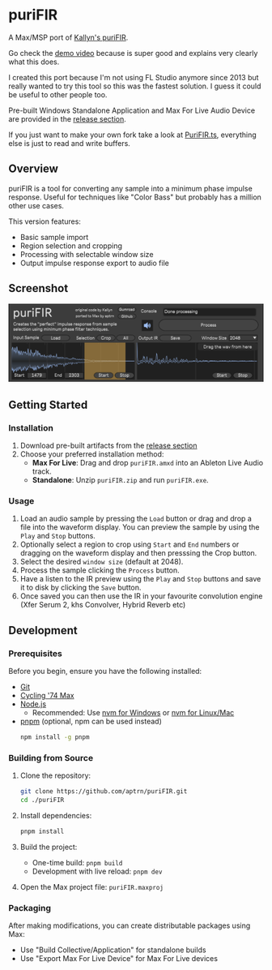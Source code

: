 # puriFIR

A Max/MSP port of [Kallyn's puriFIR](https://kallyn.gumroad.com/l/purifir).

Go check the [demo video](https://www.youtube.com/watch?v=Vx4U7zyS-H4) because is super good and explains very clearly what this does.

I created this port because I'm not using FL Studio anymore since 2013 but really wanted to try this tool so this was the fastest solution. I guess it could be useful to other people too.

Pre-built Windows Standalone Application and Max For Live Audio Device are provided in the [release section](https://github.com/aptrn/puriFIR/releases).

If you just want to make your own fork take a look at [PuriFIR.ts](https://github.com/aptrn/puriFIR/blob/main/src/PuriFIR.ts), everything else is just to read and write buffers.

## Overview

puriFIR is a tool for converting any sample into a minimum phase impulse response.
Useful for techniques like "Color Bass" but probably has a million other use cases.

This version features:

- Basic sample import
- Region selection and cropping
- Processing with selectable window size
- Output impulse response export to audio file

## Screenshot

![puriFIR Max Gui Screenshot](./screenshot.png)

## Getting Started

### Installation

1. Download pre-built artifacts from the [release section](https://github.com/aptrn/puriFIR/releases)
2. Choose your preferred installation method:
   - **Max For Live**: Drag and drop `puriFIR.amxd` into an Ableton Live Audio track.
   - **Standalone**: Unzip `puriFIR.zip` and run `puriFIR.exe`.

### Usage

1.  Load an audio sample by pressing the `Load` button or drag and drop a file into the waveform display. You can preview the sample by using the `Play` and `Stop` buttons.
2.  Optionally select a region to crop using `Start` and `End` numbers or dragging on the waveform display and then presssing the Crop button.
3.  Select the desired `window size` (default at 2048).
4.  Process the sample clicking the `Process` button.
5.  Have a listen to the IR preview using the `Play` and `Stop` buttons and save it to disk by clicking the `Save` button.
6.  Once saved you can then use the IR in your favourite convolution engine (Xfer Serum 2, khs Convolver, Hybrid Reverb etc)

## Development

### Prerequisites

Before you begin, ensure you have the following installed:

- [Git](https://git-scm.com/downloads)
- [Cycling '74 Max](https://cycling74.com/downloads)
- [Node.js](https://nodejs.org/en/download/)
  - Recommended: Use [nvm for Windows](https://github.com/coreybutler/nvm-windows) or [nvm for Linux/Mac](https://github.com/nvm-sh/nvm)
- [pnpm](https://pnpm.io/installation) (optional, npm can be used instead)
  ```bash
  npm install -g pnpm
  ```

### Building from Source

1. Clone the repository:

   ```bash
   git clone https://github.com/aptrn/puriFIR.git
   cd ./puriFIR
   ```

2. Install dependencies:

   ```bash
   pnpm install
   ```

3. Build the project:

   - One-time build: `pnpm build`
   - Development with live reload: `pnpm dev`

4. Open the Max project file: `puriFIR.maxproj`

### Packaging

After making modifications, you can create distributable packages using Max:

- Use "Build Collective/Application" for standalone builds
- Use "Export Max For Live Device" for Max For Live devices
